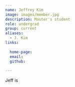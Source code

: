```yaml
---
name: Jeffrey Kim 
image: images/member.jpg
description: Master's student
role: undergrad
group: current
aliases:
  - J. Kim
links:
  
  home-page: 
  email: 
  github: 
  
---
```


Jeff is
